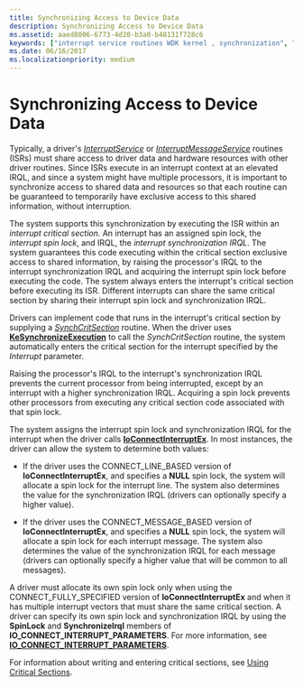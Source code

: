 ```yaml
---
title: Synchronizing Access to Device Data
description: Synchronizing Access to Device Data
ms.assetid: aaed8006-6773-4d20-b3a0-b48131f728c6
keywords: ["interrupt service routines WDK kernel , synchronization", "ISRs WDK kernel , synchronization", "interrupt objects WDK kernel , synchronization", "synchronization WDK kernel , interrupts", "single interrupt vectors WDK kernel", "critical section routines WDK kernel", "interrupt spin locks WDK kernel", "spin locks WDK kernel", "synchronization WDK kernel , device data access", "SynchCritSection", "SynchronizeIrql", "SpinLock parameter"]
ms.date: 06/16/2017
ms.localizationpriority: medium
---
```


# Synchronizing Access to Device Data





Typically, a driver's [*InterruptService*](https://docs.microsoft.com/windows-hardware/drivers/ddi/wdm/nc-wdm-kservice_routine) or [*InterruptMessageService*](https://docs.microsoft.com/windows-hardware/drivers/ddi/wdm/nc-wdm-kmessage_service_routine) routines (ISRs) must share access to driver data and hardware resources with other driver routines. Since ISRs execute in an interrupt context at an elevated IRQL, and since a system might have multiple processors, it is important to synchronize access to shared data and resources so that each routine can be guaranteed to temporarily have exclusive access to this shared information, without interruption.

The system supports this synchronization by executing the ISR within an *interrupt critical section*. An interrupt has an assigned spin lock, the *interrupt spin lock*, and IRQL, the *interrupt synchronization IRQL*. The system guarantees this code executing within the critical section exclusive access to shared information, by raising the processor's IRQL to the interrupt synchronization IRQL and acquiring the interrupt spin lock before executing the code. The system always enters the interrupt's critical section before executing its ISR. Different interrupts can share the same critical section by sharing their interrupt spin lock and synchronization IRQL.

Drivers can implement code that runs in the interrupt's critical section by supplying a [*SynchCritSection*](https://docs.microsoft.com/windows-hardware/drivers/ddi/wdm/nc-wdm-ksynchronize_routine) routine. When the driver uses [**KeSynchronizeExecution**](https://docs.microsoft.com/windows-hardware/drivers/ddi/wdm/nf-wdm-kesynchronizeexecution) to call the *SynchCritSection* routine, the system automatically enters the critical section for the interrupt specified by the *Interrupt* parameter.

Raising the processor's IRQL to the interrupt's synchronization IRQL prevents the current processor from being interrupted, except by an interrupt with a higher synchronization IRQL. Acquiring a spin lock prevents other processors from executing any critical section code associated with that spin lock.

The system assigns the interrupt spin lock and synchronization IRQL for the interrupt when the driver calls [**IoConnectInterruptEx**](https://docs.microsoft.com/windows-hardware/drivers/ddi/wdm/nf-wdm-ioconnectinterruptex). In most instances, the driver can allow the system to determine both values:

-   If the driver uses the CONNECT\_LINE\_BASED version of **IoConnectInterruptEx**, and specifies a **NULL** spin lock, the system will allocate a spin lock for the interrupt line. The system also determines the value for the synchronization IRQL (drivers can optionally specify a higher value).

-   If the driver uses the CONNECT\_MESSAGE\_BASED version of **IoConnectInterruptEx**, and specifies a **NULL** spin lock, the system will allocate a spin lock for each interrupt message. The system also determines the value of the synchronization IRQL for each message (drivers can optionally specify a higher value that will be common to all messages).


A driver must allocate its own spin lock only when using the CONNECT\_FULLY\_SPECIFIED version of **IoConnectInterruptEx** and when it has multiple interrupt vectors that must share the same critical section. A driver can specify its own spin lock and synchronization IRQL by using the **SpinLock** and **SynchronizeIrql** members of **IO\_CONNECT\_INTERRUPT\_PARAMETERS**. For more information, see [**IO\_CONNECT\_INTERRUPT\_PARAMETERS**](https://docs.microsoft.com/windows-hardware/drivers/ddi/wdm/ns-wdm-_io_connect_interrupt_parameters).

For information about writing and entering critical sections, see [Using Critical Sections](using-critical-sections.md).

 

 




